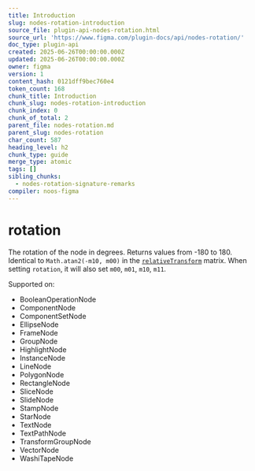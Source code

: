 ```yaml
---
title: Introduction
slug: nodes-rotation-introduction
source_file: plugin-api-nodes-rotation.html
source_url: 'https://www.figma.com/plugin-docs/api/nodes-rotation/'
doc_type: plugin-api
created: 2025-06-26T00:00:00.000Z
updated: 2025-06-26T00:00:00.000Z
owner: figma
version: 1
content_hash: 0121dff9bec760e4
token_count: 168
chunk_title: Introduction
chunk_slug: nodes-rotation-introduction
chunk_index: 0
chunk_of_total: 2
parent_file: nodes-rotation.md
parent_slug: nodes-rotation
char_count: 587
heading_level: h2
chunk_type: guide
merge_type: atomic
tags: []
sibling_chunks:
  - nodes-rotation-signature-remarks
compiler: noos-figma
---
```


# rotation

The rotation of the node in degrees. Returns values from -180 to 180. Identical to `Math.atan2(-m10, m00)` in the [`relativeTransform`](/plugin-docs/api/properties/nodes-relativetransform/) matrix. When setting `rotation`, it will also set `m00`, `m01`, `m10`, `m11`.

 Supported on:

- BooleanOperationNode
- ComponentNode
- ComponentSetNode
- EllipseNode
- FrameNode
- GroupNode
- HighlightNode
- InstanceNode
- LineNode
- PolygonNode
- RectangleNode
- SliceNode
- SlideNode
- StampNode
- StarNode
- TextNode
- TextPathNode
- TransformGroupNode
- VectorNode
- WashiTapeNode
